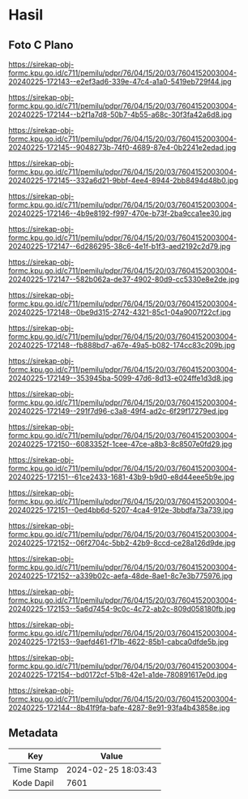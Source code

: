 # Hasil

## Foto C Plano

https://sirekap-obj-formc.kpu.go.id/c711/pemilu/pdpr/76/04/15/20/03/7604152003004-20240225-172143--e2ef3ad6-339e-47c4-a1a0-5419eb729f44.jpg

https://sirekap-obj-formc.kpu.go.id/c711/pemilu/pdpr/76/04/15/20/03/7604152003004-20240225-172144--b2f1a7d8-50b7-4b55-a68c-30f3fa42a6d8.jpg

https://sirekap-obj-formc.kpu.go.id/c711/pemilu/pdpr/76/04/15/20/03/7604152003004-20240225-172145--9048273b-74f0-4689-87e4-0b2241e2edad.jpg

https://sirekap-obj-formc.kpu.go.id/c711/pemilu/pdpr/76/04/15/20/03/7604152003004-20240225-172145--332a6d21-9bbf-4ee4-8944-2bb8494d48b0.jpg

https://sirekap-obj-formc.kpu.go.id/c711/pemilu/pdpr/76/04/15/20/03/7604152003004-20240225-172146--4b9e8192-f997-470e-b73f-2ba9cca1ee30.jpg

https://sirekap-obj-formc.kpu.go.id/c711/pemilu/pdpr/76/04/15/20/03/7604152003004-20240225-172147--6d286295-38c6-4e1f-b1f3-aed2192c2d79.jpg

https://sirekap-obj-formc.kpu.go.id/c711/pemilu/pdpr/76/04/15/20/03/7604152003004-20240225-172147--582b062a-de37-4902-80d9-cc5330e8e2de.jpg

https://sirekap-obj-formc.kpu.go.id/c711/pemilu/pdpr/76/04/15/20/03/7604152003004-20240225-172148--0be9d315-2742-4321-85c1-04a9007f22cf.jpg

https://sirekap-obj-formc.kpu.go.id/c711/pemilu/pdpr/76/04/15/20/03/7604152003004-20240225-172148--fb888bd7-a67e-49a5-b082-174cc83c209b.jpg

https://sirekap-obj-formc.kpu.go.id/c711/pemilu/pdpr/76/04/15/20/03/7604152003004-20240225-172149--353945ba-5099-47d6-8d13-e024ffe1d3d8.jpg

https://sirekap-obj-formc.kpu.go.id/c711/pemilu/pdpr/76/04/15/20/03/7604152003004-20240225-172149--291f7d96-c3a8-49f4-ad2c-6f29f17279ed.jpg

https://sirekap-obj-formc.kpu.go.id/c711/pemilu/pdpr/76/04/15/20/03/7604152003004-20240225-172150--6083352f-1cee-47ce-a8b3-8c8507e0fd29.jpg

https://sirekap-obj-formc.kpu.go.id/c711/pemilu/pdpr/76/04/15/20/03/7604152003004-20240225-172151--61ce2433-1681-43b9-b9d0-e8d44eee5b9e.jpg

https://sirekap-obj-formc.kpu.go.id/c711/pemilu/pdpr/76/04/15/20/03/7604152003004-20240225-172151--0ed4bb6d-5207-4ca4-912e-3bbdfa73a739.jpg

https://sirekap-obj-formc.kpu.go.id/c711/pemilu/pdpr/76/04/15/20/03/7604152003004-20240225-172152--06f2704c-5bb2-42b9-8ccd-ce28a126d9de.jpg

https://sirekap-obj-formc.kpu.go.id/c711/pemilu/pdpr/76/04/15/20/03/7604152003004-20240225-172152--a339b02c-aefa-48de-8ae1-8c7e3b775976.jpg

https://sirekap-obj-formc.kpu.go.id/c711/pemilu/pdpr/76/04/15/20/03/7604152003004-20240225-172153--5a6d7454-9c0c-4c72-ab2c-809d058180fb.jpg

https://sirekap-obj-formc.kpu.go.id/c711/pemilu/pdpr/76/04/15/20/03/7604152003004-20240225-172153--9aefd461-f71b-4622-85b1-cabca0dfde5b.jpg

https://sirekap-obj-formc.kpu.go.id/c711/pemilu/pdpr/76/04/15/20/03/7604152003004-20240225-172154--bd0172cf-51b8-42e1-a1de-780891617e0d.jpg

https://sirekap-obj-formc.kpu.go.id/c711/pemilu/pdpr/76/04/15/20/03/7604152003004-20240225-172144--8b41f9fa-bafe-4287-8e91-93fa4b43858e.jpg


## Metadata

| Key        | Value               |
| ---------- | ------------------- |
| Time Stamp | 2024-02-25 18:03:43 |
| Kode Dapil | 7601                |



